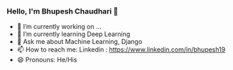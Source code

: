 ### Hello, I'm Bhupesh Chaudhari 👋


- 🔭 I’m currently working on ...
- 🌱 I’m currently learning Deep Learning
- 💬 Ask me about Machine Learning, Django
- 📫 How to reach me: Linkedin : https://www.linkedin.com/in/bhupesh19
- 😄 Pronouns: He/His
